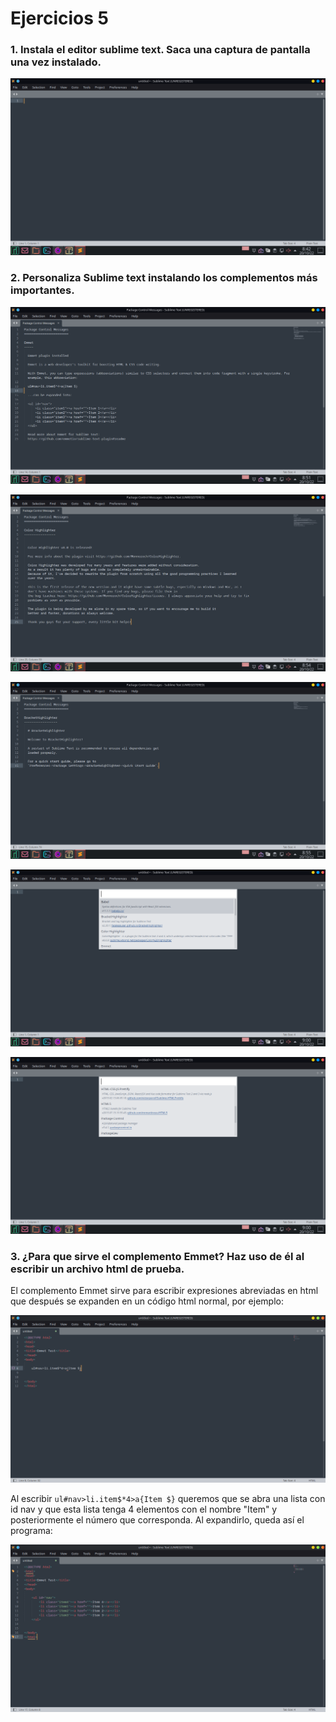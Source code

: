 # Ejercicios 5

### 1. Instala el editor sublime text. Saca una captura de pantalla una vez instalado.

![Cat](https://github.com/Mosorior/ED/blob/main/images/Ej05/Ej01.png)



### 2. Personaliza Sublime text instalando los complementos más importantes.

![Cat](https://github.com/Mosorior/ED/blob/main/images/Ej05/Ej02.1.png)

![Cat](https://github.com/Mosorior/ED/blob/main/images/Ej05/Ej02.2.png)

![Cat](https://github.com/Mosorior/ED/blob/main/images/Ej05/Ej02.3.png)

![Cat](https://github.com/Mosorior/ED/blob/main/images/Ej05/Ej02.4.png)

![Cat](https://github.com/Mosorior/ED/blob/main/images/Ej05/Ej02.5.png)



### 3. ¿Para que sirve el complemento **Emmet**? Haz uso de él al escribir un archivo html de prueba.

El complemento Emmet sirve para escribir expresiones abreviadas en html que después se expanden en un código html normal, por ejemplo:

![Cat](https://github.com/Mosorior/ED/blob/main/images/Ej05/Ej03.1.png)

Al escribir `ul#nav>li.item$*4>a{Item $}` queremos que se abra una lista con id nav y que esta lista tenga 4 elementos con el nombre "Item" y posteriormente el número que corresponda. Al expandirlo, queda así el programa:

![Cat](https://github.com/Mosorior/ED/blob/main/images/Ej05/Ej03.2.png)



